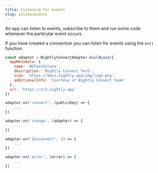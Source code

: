 ```yaml
---
title: Listening for events
slug: solana/events
---
```


An app can listen to events, subscribe to them and run some code whenever the particular event occurs.

If you have created a connection you can listen for events using the `on()` function.

```js
const adapter = NightlyConnectAdapter.buildLazy({
  appMetadata: {
    name: 'NCTestSolana',
    description: 'Nightly Connect Test',
    icon: 'https://docs.nightly.app/img/logo.png',
    additionalInfo: 'Courtesy of Nightly Connect team'
  },
  url: 'https://nc2.nightly.app'
})

adapter.on('connect', (publicKey) => {
    ...
})

adapter.on('change', (adapter) => {
    ...
})

adapter.on('disconnect', () => {
    ...
})

adapter.on('error', (error) => {
    ...
})
```
